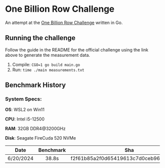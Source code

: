 # One Billion Row Challenge
An attempt at the [One Billion Row Challenge](https://github.com/gunnarmorling/1brc) written in Go.

## Running the challenge
Follow the guide in the README for the official challenge using the link above to generate the measurement data.

1) Compile: `CGO=1 go build main.go`
2) Run: `time ./main measurements.txt`

## Benchmark History
### System Specs:
__OS__: WSL2 on Win11

__CPU__: Intel i5-12500

__RAM__: 32GB DDR4@3200GHz

__Disk__: Seagate FireCuda 520 NVMe

| Date          | Benchmark     | Sha                                      |
| ------------- |:-------------:| -----------------------------------------|
| 6/20/2024     | 38.8s         | f2f61b85a2f0d65419613c7d0ceb966fec66e22f |
